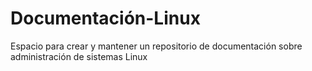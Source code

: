 # Documentación-Linux
Espacio para crear y mantener un repositorio de documentación sobre administración de sistemas Linux
